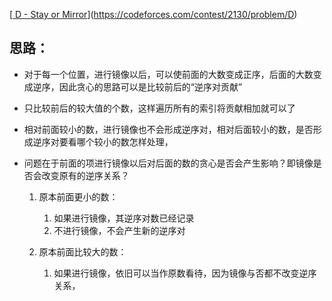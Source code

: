 [[ D - Stay or Mirror](https://codeforces.com/contest/2130/problem/D)](https://codeforces.com/contest/2130/problem/D)

## 思路：

- 对于每一个位置，进行镜像以后，可以使前面的大数变成正序，后面的大数变成逆序，因此贪心的思路可以是比较前后的“逆序对贡献”
- 只比较前后的较大值的个数，这样遍历所有的索引将贡献相加就可以了
- 相对前面较小的数，进行镜像也不会形成逆序对，相对后面较小的数，是否形成逆序对要看哪个较小的数怎样处理，
- 问题在于前面的项进行镜像以后对后面的数的贪心是否会产生影响？即镜像是否会改变原有的逆序关系？

  1. 原本前面更小的数：

      1. 如果进行镜像，其逆序对数已经记录
      2. 不进行镜像，不会产生新的逆序对
  2. 原本前面比较大的数：

      1. 如果进行镜像，依旧可以当作原数看待，因为镜像与否都不改变逆序关系，